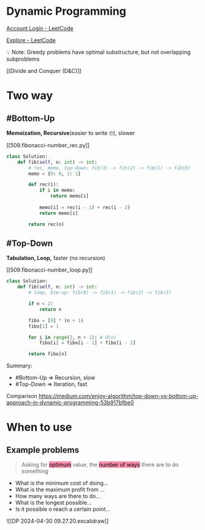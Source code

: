 # Dynamic Programming

[Account Login - LeetCode](https://leetcode.com/explore/learn/card/dynamic-programming/630/an-introduction-to-dynamic-programming/4035/)

[Explore - LeetCode](https://www.evernote.com/shard/s397/sh/841d70fa-6a01-4a0f-82c2-8ca09bafb157/6c2c4da1edb2485a2557ddcb3561e416)

<aside>
💡 Note: Greedy problems have optimal substructure, but not overlapping subproblems

</aside>

[[Divide and Conquer (D&C)]]

# Two way
## #Bottom-Up 
**Memoization, Recursive**(easier to write 🙄), slower

[[509.fibonacci-number_rec.py]]
```python hl:13
class Solution:
    def fib(self, n: int) -> int:
        # rec, memo, top-down: fib(3) -> fib(2) -> fib(1) -> fib(0)
        memo = {0: 0, 1: 1}

        def rec(i):
            if i in memo:
                return memo[i]
            
            memo[i] = rec(i - 1) + rec(i - 2)
            return memo[i]

        return rec(n)
```

## #Top-Down 
**Tabulation, Loop,** faster (no recursion)

[[509.fibonacci-number_loop.py]]
```python hl:8,9,11
class Solution:
    def fib(self, n: int) -> int:
        # loop, btm-up: fib(0) -> fib(1) -> fib(2) -> fib(3)

        if n < 2:
            return n

        fibo = [0] * (n + 1)
        fibo[1] = 1

        for i in range(2, n + 1): # O(n)
            fibo[i] = fibo[i - 1] + fibo[i - 2]

        return fibo[n]
```

Summary:
- #Bottom-Up  => Recursion, slow
- #Top-Down  => Iteration, fast

Comparison
https://medium.com/enjoy-algorithm/top-down-vs-bottom-up-approach-in-dynamic-programming-53b917bfbe0

# When to use
## Example problems
>Asking for <mark style="background: #FF5582A6;">optimum</mark> value, the <mark style="background: #FF5582A6;">number of ways</mark> there are to do something
- What is the minimum cost of doing...
- What is the maximum profit from ...
- How many ways are there to do...
- What is the longest possible...
- Is it possible o reach a certain point...



![[DP 2024-04-30 09.27.20.excalidraw]]